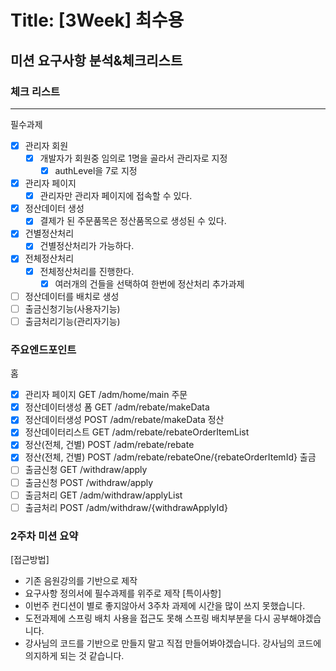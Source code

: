 # Title: [3Week] 최수용
## 미션 요구사항 분석&체크리스트

### 체크 리스트
---
필수과제
- [x] 관리자 회원
	- [x] 개발자가 회원중 임의로 1명을 골라서 관리자로 지정
		- [x] authLevel을 7로 지정
- [x] 관리자 페이지
	- [x] 관리자만 관리자 페이지에 접속할 수 있다.
- [x] 정산데이터 생성
	- [x] 결제가 된 주문품목은 정산품목으로 생성된 수 있다.
- [x] 건별정산처리
	- [x] 건별정산처리가 가능하다.
- [x] 전체정산처리
	- [x] 전체정산처리를 진행한다.
		- [x] 여러개의 건들을 선택하여 한번에 정산처리
추가과제
- [ ] 정산데이터를 배치로 생성
- [ ] 출금신청기능(사용자기능)
- [ ] 출금처리기능(관리자기능)
### 주요엔드포인트
홈
- [x] 관리자 페이지 GET /adm/home/main
주문
- [x] 정산데이터생성 폼 GET /adm/rebate/makeData
- [x] 정산데이터생성 POST /adm/rebate/makeData
정산
- [x] 정산데이터리스트 GET /adm/rebate/rebateOrderItemList
- [x] 정산(전체, 건별) POST /adm/rebate/rebate
- [x] 정산(전체, 건별) POST /adm/rebate/rebateOne/{rebateOrderItemId}
출금
- [ ] 출금신청 GET /withdraw/apply
- [ ] 출금신청 POST /withdraw/apply
- [ ] 출금처리 GET /adm/withdraw/applyList
- [ ] 출금처리 POST /adm/withdraw/{withdrawApplyId}
### 2주차 미션 요약

[접근방법]
- 기존 음원강의를 기반으로 제작
- 요구사항 정의서에 필수과제를 위주로 제작
[특이사항]
- 이번주 컨디션이 별로 좋지않아서 3주차 과제에 시간을 많이 쓰지 못했습니다.
- 도전과제에 스프링 배치 사용을 접근도 못해 스프링 배치부분을 다시 공부해야겠습니다.
- 강사님의 코드를 기반으로 만들지 말고 직접 만들어봐야겠습니다. 강사님의 코드에 의지하게 되는 것 같습니다.